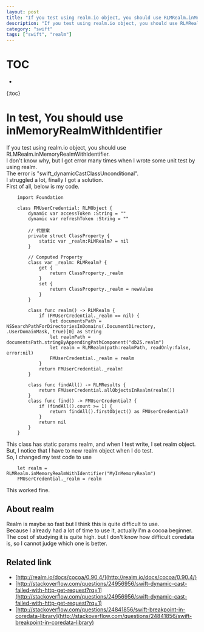 ```yaml
---
layout: post
title: "If you test using realm.io object, you should use RLMRealm.inMemoryRealmWithIdentifier"
description: "If you test using realm.io object, you should use RLMRealm.inMemoryRealmWithIdentifier"
category: "swift"
tags: ["swift", "realm"]
---
```


# TOC
* 
{:toc}

# In test, You should use inMemoryRealmWithIdentifier
If you test using realm.io object, you should use RLMRealm.inMemoryRealmWithIdentifier.  
I don't know why, but I got error many times when I wrote some unit test by using realm.  
The error is "swift_dynamicCastClassUnconditional".  
I struggled a lot, finally I got a solution.  
First of all, below is my code.  

  
```
    import Foundation

    class FMUserCredential: RLMObject {
        dynamic var accessToken :String = ""
        dynamic var refreshToken :String = ""
        
        // 代替案
        private struct ClassProperty {
            static var _realm:RLMRealm? = nil
        }
        
        // Computed Property
        class var _realm: RLMRealm? {
            get {
                return ClassProperty._realm
            }
            set {
                return ClassProperty._realm = newValue
            }
        }
        
        class func realm() -> RLMRealm {
            if (FMUserCredential._realm == nil) {
                let documentsPath = NSSearchPathForDirectoriesInDomains(.DocumentDirectory, .UserDomainMask, true)[0] as String
                let realmPath = documentsPath.stringByAppendingPathComponent("db25.realm")
                let realm = RLMRealm(path:realmPath, readOnly:false, error:nil)
                FMUserCredential._realm = realm
            }
            return FMUserCredential._realm!
        }
        
        class func findAll() -> RLMResults {
            return FMUserCredential.allObjectsInRealm(realm())
        }
        class func find() -> FMUserCredential? {
            if (findAll().count >= 1) {
                return findAll().firstObject() as FMUserCredential?
            }
            return nil
        }
    }
```


This class has static params realm, and when I test write, I set realm object.  
But, I notice that I have to new realm object when I do test.  
So, I changed my test code to use  

```
    let realm = RLMRealm.inMemoryRealmWithIdentifier("MyInMemoryRealm")
    FMUserCredential._realm = realm
```

This worked fine.  

## About realm
Realm is maybe so fast but I think this is quite difficult to use.  
Because I already had a lot of time to use it, actually I'm a cocoa beginner.  
The cost of studying it is quite high. but I don't know how difficult coredata is, so I cannot judge which one is better.  

## Related link
 - [http://realm.io/docs/cocoa/0.90.4/](http://realm.io/docs/cocoa/0.90.4/)
 - [http://stackoverflow.com/questions/24956956/swift-dynamic-cast-failed-with-http-get-request?rq=1](http://stackoverflow.com/questions/24956956/swift-dynamic-cast-failed-with-http-get-request?rq=1)
- [http://stackoverflow.com/questions/24841856/swift-breakpoint-in-coredata-library](http://stackoverflow.com/questions/24841856/swift-breakpoint-in-coredata-library)
